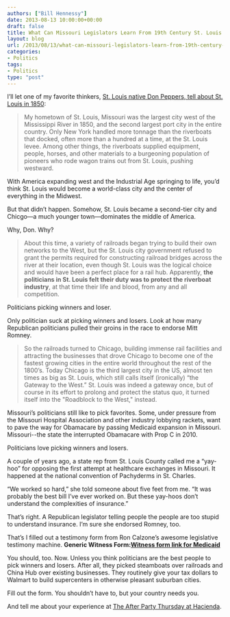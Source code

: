 ```yaml
---
authors: ["Bill Hennessy"]
date: 2013-08-13 10:00:00+00:00
draft: false
title: What Can Missouri Legislators Learn From 19th Century St. Louis Politicians?
layout: blog
url: /2013/08/13/what-can-missouri-legislators-learn-from-19th-century-st-louis-politicians/
categories:
- Politics
tags:
- Politics
type: "post"
---
```


I’ll let one of my favorite thinkers, [St. Louis native Don Peppers, tell about St. Louis in 1850](https://www.linkedin.com/today/post/article/20130703012459-17102372-why-chicago-is-so-much-bigger-than-st-louis?trk=mp-reader-card):


> My hometown of St. Louis, Missouri was the largest city west of the Mississippi River in 1850, and the second largest port city in the entire country. Only New York handled more tonnage than the riverboats that docked, often more than a hundred at a time, at the St. Louis levee. Among other things, the riverboats supplied equipment, people, horses, and other materials to a burgeoning population of pioneers who rode wagon trains out from St. Louis, pushing westward.


With America expanding west and the Industrial Age springing to life, you’d think St. Louis would become a world-class city and the center of everything in the Midwest.

But that didn’t happen. Somehow, St. Louis became a second-tier city and Chicgo—a much younger town—dominates the middle of America.

Why, Don. Why?


> About this time, a variety of railroads began trying to build their own networks to the West, but the St. Louis city government refused to grant the permits required for constructing railroad bridges across the river at their location, even though St. Louis was the logical choice and would have been a perfect place for a rail hub. Apparently, **the politicians in St. Louis felt their duty was to protect the riverboat industry**, at that time their life and blood, from any and all competition.


Politicians picking winners and loser.

Only politician suck at picking winners and losers. Look at how many Republican politicians pulled their groins in the race to endorse Mitt Romney.


> So the railroads turned to Chicago, building immense rail facilities and attracting the businesses that drove Chicago to become one of the fastest growing cities in the entire world throughout the rest of the 1800’s. Today Chicago is the third largest city in the US, almost ten times as big as St. Louis, which still calls itself (ironically) “the Gateway to the West.” St. Louis was indeed a gateway once, but of course in its effort to prolong and protect the status quo, it turned itself into the "Roadblock to the West," instead.


Missouri’s politicians still like to pick favorites. Some, under pressure from the Missouri Hospital Association and other industry lobbying rackets, want to pave the way for Obamacare by passing Medicaid expansion in Missouri. Missouri--the state the interrupted Obamacare with Prop C in 2010.

Politicians love picking winners and losers.

A couple of years ago, a state rep from St. Louis County called me a “yay-hoo” for opposing the first attempt at healthcare exchanges in Missouri. It happened at the national convention of Pachyderms in St. Charles.

“We worked so hard,” she told someone about five feet from me. “It was probably the best bill I’ve ever worked on. But these yay-hoos don’t understand the complexities of insurance.”

That’s right. A Republican legislator telling people the people are too stupid to understand insurance. I’m sure she endorsed Romney, too.

That’s I filled out a testimony form from Ron Calzone’s awesome legislative testimony machine. **Generic Witness Form:[Witness form link for Medicaid](https://www.libertytools.org/LibertyTools/witness/witness2.php?template=29)**

You should, too. Now. Unless you think politicians are the best people to pick winners and losers. After all, they picked steamboats over railroads and China Hub over existing businesses. They routinely give your tax dollars to Walmart to build supercenters in otherwise pleasant suburban cities.

Fill out the form. You shouldn’t have to, but your country needs you.

And tell me about your experience at [The After Party Thursday at Hacienda](https://hennessysview.com/2013/08/12/august-15-is-the-next-after-party-with-heritage-tavern/).
